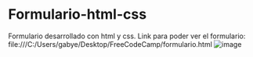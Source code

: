 # Formulario-html-css
Formulario desarrollado con html y css.
Link para poder ver el formulario: file:///C:/Users/gabye/Desktop/FreeCodeCamp/formulario.html
![image](https://github.com/Isqui22/Formulario-html-css/assets/132499825/0d0ad4ae-8116-420e-b691-2619b5063321)

